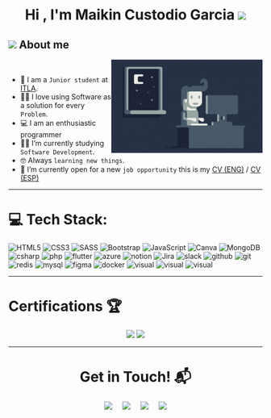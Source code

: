 <h1 align="center"><b>Hi , I'm Maikin Custodio Garcia </b><img src="https://media.giphy.com/media/hvRJCLFzcasrR4ia7z/giphy.gif" width="35"></h1>

	
## <picture><img src = "https://github.com/7oSkaaa/7oSkaaa/blob/main/Images/about_me.gif?raw=true" width = 50px></picture> About me

<img alt="Night Coding" src="https://raw.githubusercontent.com/AVS1508/AVS1508/master/assets/Night-Coding.gif" align="right"/>

<br>

- :school: I am a `Junior student` at [ITLA](https://itla.edu.do/).
- :technologist: I love using Software as a solution for every `Problem`.
- :computer: I am an enthusiastic programmer 
- :student: I’m currently studying `Software Development`.
- :nerd_face: Always `learning new things`.
- :thinking: I’m currently open for a new `job opportunity` this is my [CV (ENG)](https://maikin-dev.github.io/CV---EN/) / [CV (ESP)](https://maikin-dev.github.io/CV/)


<hr>

# 💻 Tech Stack:
![HTML5](https://img.shields.io/badge/html5-%23E34F26.svg?style=for-the-badge&logo=html5&logoColor=white) ![CSS3](https://img.shields.io/badge/css3-%231572B6.svg?style=for-the-badge&logo=css3&logoColor=white)  ![SASS](https://img.shields.io/badge/SASS-hotpink.svg?style=for-the-badge&logo=SASS&logoColor=white) ![Bootstrap](https://img.shields.io/badge/bootstrap-%23563D7C.svg?style=for-the-badge&logo=bootstrap&logoColor=white) ![JavaScript](https://img.shields.io/badge/javascript-%23323330.svg?style=for-the-badge&logo=javascript&logoColor=%23F7DF1E)  ![Canva](https://img.shields.io/badge/Canva-%2300C4CC.svg?style=for-the-badge&logo=Canva&logoColor=white) 
![MongoDB](https://img.shields.io/badge/MongoDB-%234ea94b.svg?style=for-the-badge&logo=mongodb&logoColor=white) ![csharp](https://img.shields.io/badge/C%23-239120?style=for-the-badge&logo=csharp&logoColor=white) 
![php](https://img.shields.io/badge/PHP-777BB4?style=for-the-badge&logo=php&logoColor=white) ![flutter](https://img.shields.io/badge/Flutter-02569B?style=for-the-badge&logo=flutter&logoColor=white)
![azure](https://img.shields.io/badge/Azure_DevOps-0078D7?style=for-the-badge&logo=azure-devops&logoColor=white)
![notion](https://img.shields.io/badge/Notion-000000?style=for-the-badge&logo=notion&logoColor=white)
![Jira](https://img.shields.io/badge/Jira-0052CC?style=for-the-badge&logo=Jira&logoColor=white)
![slack](https://img.shields.io/badge/Slack-4A154B?style=for-the-badge&logo=slack&logoColor=white)
![github](https://img.shields.io/badge/GitHub-100000?style=for-the-badge&logo=github&logoColor=white)
![git](https://img.shields.io/badge/GIT-E44C30?style=for-the-badge&logo=git&logoColor=white)
![redis](https://img.shields.io/badge/redis-%23DD0031.svg?&style=for-the-badge&logo=redis&logoColor=white)
![mysql](https://img.shields.io/badge/MySQL-005C84?style=for-the-badge&logo=mysql&logoColor=white)
![figma](https://img.shields.io/badge/Figma-F24E1E?style=for-the-badge&logo=figma&logoColor=white)
![docker](https://img.shields.io/badge/Docker-2CA5E0?style=for-the-badge&logo=docker&logoColor=white)
![visual](https://img.shields.io/badge/VSCode-0078D4?style=for-the-badge&logo=visual%20studio%20code&logoColor=white)
![visual](https://img.shields.io/badge/Visual_Studio-5C2D91?style=for-the-badge&logo=visual%20studio&logoColor=white)
![visual](https://img.shields.io/badge/.NET-512BD4?style=for-the-badge&logo=dotnet&logoColor=white)

<hr>
<h1>Certifications 🏆</h1>
  
<p align="center">
  <img src="https://github.com/user-attachments/assets/bda52224-ee86-40fb-b28b-f9b0aa3a6d7f" width="700">
  <img src="https://github.com/user-attachments/assets/843a2482-b5f0-41d3-b793-3b17694bfd07" width="700">
</p>

 
<hr>
<h1 align="center">Get in Touch! 📬</h1>
<p align="center">
<a href="https://www.linkedin.com/in/maikin-custodio-ba34b1328/" target="blank"><img align="center" src="https://img.shields.io/badge/Maikin Custodio-0077B5?style=for-the-badge&logo=linkedin&logoColor=white" /></a> &nbsp;&nbsp;&nbsp; 
	<a href="mailto:maikin3500@gmail.com" target="blank"><img align="center" src="https://img.shields.io/badge/maikin3500@gmail.com-D14836?style=for-the-badge&logo=gmail&logoColor=white" /></a>    &nbsp;&nbsp;&nbsp;       <a href="https://github.com/Maikin-dev" target="blank"><img align="center" src="https://img.shields.io/badge/Maikin dev-100000?style=for-the-badge&logo=github&logoColor=white" /></a> &nbsp;&nbsp;&nbsp;  <a href="https://wa.me/18499121550" target="blank"><img align="center" src="https://img.shields.io/badge/WhatsApp-25D366?style=for-the-badge&logo=WhatsApp&logoColor=white" /></a> 
</p>
